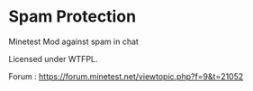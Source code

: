 # Spam Protection
Minetest Mod against spam in chat

Licensed under WTFPL.

Forum : https://forum.minetest.net/viewtopic.php?f=9&t=21052
